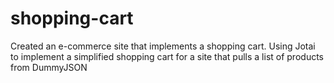 # shopping-cart
Created an e-commerce site that implements a shopping cart. Using Jotai to implement a simplified shopping cart for a site that pulls a list of products from DummyJSON
